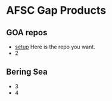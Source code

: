 # AFSC Gap Products

## GOA repos

* [setup](https://github.com/afsc-gap-products/setup) Here is the repo you want.
* 2

## Bering Sea

* 3
* 4
